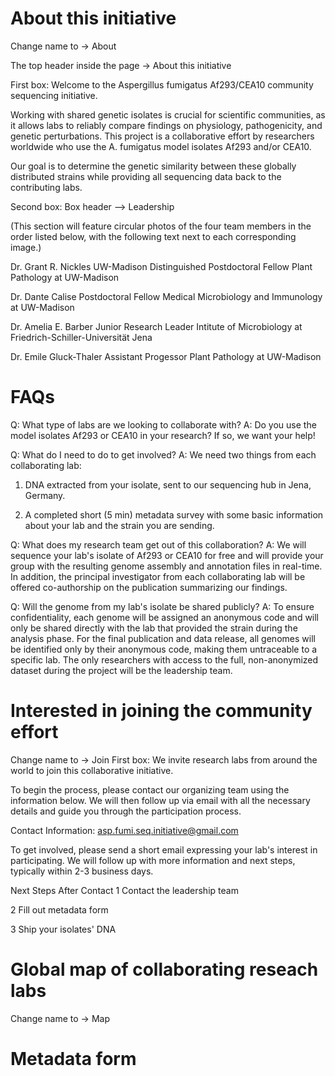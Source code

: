 # About this initiative 
Change name to -> About

The top header inside the page -> About this initiative

First box:
Welcome to the Aspergillus fumigatus Af293/CEA10 community sequencing initiative.

Working with shared genetic isolates is crucial for scientific communities, as it allows labs to reliably compare findings on physiology, pathogenicity, and genetic perturbations. This project is a collaborative effort by researchers worldwide who use the A. fumigatus model isolates Af293 and/or CEA10.

Our goal is to determine the genetic similarity between these globally distributed strains while providing all sequencing data back to the contributing labs.

Second box:
Box header --> Leadership

(This section will feature circular photos of the four team members in the order listed below, with the following text next to each corresponding image.)

Dr. Grant R. Nickles
UW-Madison Distinguished Postdoctoral Fellow
Plant Pathology at UW-Madison

Dr. Dante Calise
Postdoctoral Fellow
Medical Microbiology and Immunology at UW-Madison

Dr. Amelia E. Barber
Junior Research Leader
Intitute of Microbiology at Friedrich-Schiller-Universität Jena

Dr. Emile Gluck-Thaler
Assistant Progessor
Plant Pathology at UW-Madison

# FAQs
Q: What type of labs are we looking to collaborate with?
A: Do you use the model isolates Af293 or CEA10 in your research? If so, we want your help!

Q: What do I need to do to get involved?
A: We need two things from each collaborating lab:

1. DNA extracted from your isolate, sent to our sequencing hub in Jena, Germany.

2. A completed short (5 min) metadata survey with some basic information about your lab and the strain you are sending.

Q: What does my research team get out of this collaboration?
A: We will sequence your lab's isolate of Af293 or CEA10 for free and will provide your group with the resulting genome assembly and annotation files in real-time. In addition, the principal investigator from each collaborating lab will be offered co-authorship on the publication summarizing our findings.

Q: Will the genome from my lab's isolate be shared publicly?
A: To ensure confidentiality, each genome will be assigned an anonymous code and will only be shared directly with the lab that provided the strain during the analysis phase. For the final publication and data release, all genomes will be identified only by their anonymous code, making them untraceable to a specific lab. The only researchers with access to the full, non-anonymized dataset during the project will be the leadership team.


# Interested in joining the community effort
Change name to -> Join 
First box:
We invite research labs from around the world to join this collaborative initiative.

To begin the process, please contact our organizing team using the information below. We will then follow up via email with all the necessary details and guide you through the participation process.

Contact Information:
asp.fumi.seq.initiative@gmail.com

To get involved, please send a short email expressing your lab's interest in participating. We will follow up with more information and next steps, typically within 2-3 business days. 


Next Steps After Contact
1 Contact the leadership team

2 Fill out metadata form

3 Ship your isolates' DNA 

# Global map of collaborating reseach labs
Change name to -> Map

# Metadata form